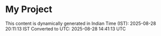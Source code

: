 # My Project

This content is dynamically generated in Indian Time (IST): 2025-08-28 20:11:13 IST
Converted to UTC: 2025-08-28 14:41:13 UTC
